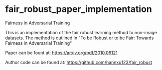 # fair_robust_paper_implementation
Fairness in Adversarial Training

This is an implementation of the fair robust learning method to non-image datasets.
The method is outlined in "To be Robust or to be Fair: Towards Fairness in Adversarial Training"

Paper can be fount at: https://arxiv.org/pdf/2010.06121

Author code can be found at: https://github.com/hannxu123/fair_robust

